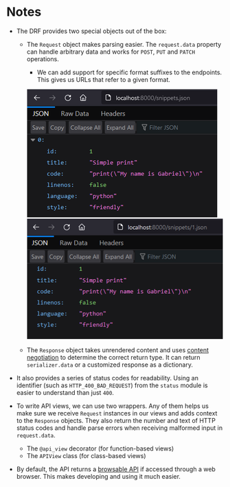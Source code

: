 # Notes

- The DRF provides two special objects out of the box:

  - The `Request` object makes parsing easier. The `request.data` property can handle arbitrary data and works for `POST`, `PUT` and `PATCH` operations.
    - We can add support for specific format suffixes to the endpoints. This gives us URLs that refer to a given format.
    
    ![Adding optional format suffixes to show all snippets](images/optional-format-suffixes-all.png)
    ![Adding optional format suffixes to show one specific snippet](images/optional-format-suffixes-1.png)
  
  - The `Response` object takes unrendered content and uses [content negotiation](https://restfulapi.net/content-negotiation/) to determine the correct return type. It can return `serializer.data` or a customized response as a dictionary.

- It also provides a series of status codes for readability. Using an identifier (such as `HTTP_400_BAD_REQUEST`) from the `status` module is easier to understand than just `400`.

- To write API views, we can use two wrappers. Any of them helps us make sure we receive `Request` instances in our views and adds context to the `Response` objects. They also return the number and text of HTTP status codes and handle parse errors when receiving malformed input in `request.data`.
  - The `@api_view` decorator (for function-based views)
  - The `APIView` class (for class-based views)
  
- By default, the API returns a [browsable API](https://www.django-rest-framework.org/topics/browsable-api/) if accessed through a web browser. This makes developing and using it much easier.